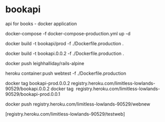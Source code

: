 # bookapi
api for books - docker application

docker-compose -f docker-compose-production.yml up -d

docker build -t bookapi/prod -f ./Dockerfile.production .

docker build -t bookapi.0.0.2 -f ./Dockerfile.production .

docker push leighhalliday/rails-alpine

 heroku container:push webtest -f ./Dockerfile.production


docker tag bookapi-prod.0.0.2 registry.heroku.com/limitless-lowlands-90529/bookapi.0.0.2
docker tag <image> registry.heroku.com/limitless-lowlands-90529/bookapi-prod.0.0.1

docker push registry.heroku.com/limitless-lowlands-90529/webnew


[registry.heroku.com/limitless-lowlands-90529/testweb]
